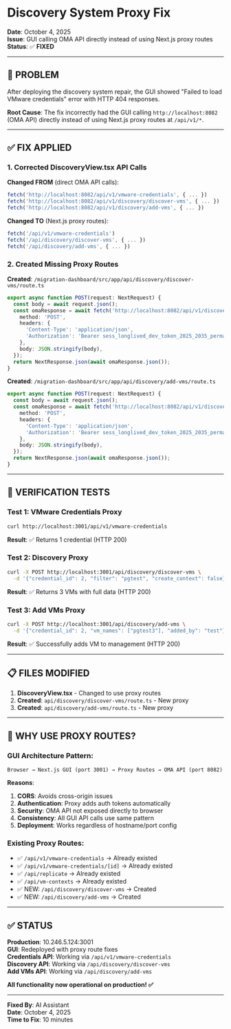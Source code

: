 # Discovery System Proxy Fix

**Date**: October 4, 2025  
**Issue**: GUI calling OMA API directly instead of using Next.js proxy routes  
**Status**: ✅ **FIXED**

---

## 🐛 **PROBLEM**

After deploying the discovery system repair, the GUI showed "Failed to load VMware credentials" error with HTTP 404 responses.

**Root Cause**: The fix incorrectly had the GUI calling `http://localhost:8082` (OMA API) directly instead of using Next.js proxy routes at `/api/v1/*`.

---

## ✅ **FIX APPLIED**

### **1. Corrected DiscoveryView.tsx API Calls**

**Changed FROM** (direct OMA API calls):
```typescript
fetch('http://localhost:8082/api/v1/vmware-credentials', { ... })
fetch('http://localhost:8082/api/v1/discovery/discover-vms', { ... })
fetch('http://localhost:8082/api/v1/discovery/add-vms', { ... })
```

**Changed TO** (Next.js proxy routes):
```typescript
fetch('/api/v1/vmware-credentials')
fetch('/api/discovery/discover-vms', { ... })
fetch('/api/discovery/add-vms', { ... })
```

### **2. Created Missing Proxy Routes**

**Created**: `/migration-dashboard/src/app/api/discovery/discover-vms/route.ts`
```typescript
export async function POST(request: NextRequest) {
  const body = await request.json();
  const omaResponse = await fetch('http://localhost:8082/api/v1/discovery/discover-vms', {
    method: 'POST',
    headers: {
      'Content-Type': 'application/json',
      'Authorization': 'Bearer sess_longlived_dev_token_2025_2035_permanent'
    },
    body: JSON.stringify(body),
  });
  return NextResponse.json(await omaResponse.json());
}
```

**Created**: `/migration-dashboard/src/app/api/discovery/add-vms/route.ts`
```typescript
export async function POST(request: NextRequest) {
  const body = await request.json();
  const omaResponse = await fetch('http://localhost:8082/api/v1/discovery/add-vms', {
    method: 'POST',
    headers: {
      'Content-Type': 'application/json',
      'Authorization': 'Bearer sess_longlived_dev_token_2025_2035_permanent'
    },
    body: JSON.stringify(body),
  });
  return NextResponse.json(await omaResponse.json());
}
```

---

## 🧪 **VERIFICATION TESTS**

### **Test 1: VMware Credentials Proxy**
```bash
curl http://localhost:3001/api/v1/vmware-credentials
```
**Result**: ✅ Returns 1 credential (HTTP 200)

### **Test 2: Discovery Proxy**
```bash
curl -X POST http://localhost:3001/api/discovery/discover-vms \
  -d '{"credential_id": 2, "filter": "pgtest", "create_context": false}'
```
**Result**: ✅ Returns 3 VMs with full data (HTTP 200)

### **Test 3: Add VMs Proxy**
```bash
curl -X POST http://localhost:3001/api/discovery/add-vms \
  -d '{"credential_id": 2, "vm_names": ["pgtest3"], "added_by": "test"}'
```
**Result**: ✅ Successfully adds VM to management (HTTP 200)

---

## 📋 **FILES MODIFIED**

1. **DiscoveryView.tsx** - Changed to use proxy routes
2. **Created**: `api/discovery/discover-vms/route.ts` - New proxy
3. **Created**: `api/discovery/add-vms/route.ts` - New proxy

---

## 🎯 **WHY USE PROXY ROUTES?**

### **GUI Architecture Pattern**:
```
Browser → Next.js GUI (port 3001) → Proxy Routes → OMA API (port 8082)
```

**Reasons**:
1. **CORS**: Avoids cross-origin issues
2. **Authentication**: Proxy adds auth tokens automatically
3. **Security**: OMA API not exposed directly to browser
4. **Consistency**: All GUI API calls use same pattern
5. **Deployment**: Works regardless of hostname/port config

### **Existing Proxy Routes**:
- ✅ `/api/v1/vmware-credentials` → Already existed
- ✅ `/api/v1/vmware-credentials/[id]` → Already existed
- ✅ `/api/replicate` → Already existed
- ✅ `/api/vm-contexts` → Already existed
- ✅ NEW: `/api/discovery/discover-vms` → Created
- ✅ NEW: `/api/discovery/add-vms` → Created

---

## ✅ **STATUS**

**Production**: 10.246.5.124:3001  
**GUI**: Redeployed with proxy route fixes  
**Credentials API**: Working via `/api/v1/vmware-credentials`  
**Discovery API**: Working via `/api/discovery/discover-vms`  
**Add VMs API**: Working via `/api/discovery/add-vms`  

**All functionality now operational on production! ✅**

---

**Fixed By**: AI Assistant  
**Date**: October 4, 2025  
**Time to Fix**: 10 minutes

